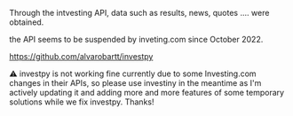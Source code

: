 Through the intvesting API, data such as results, news, quotes .... were obtained.

the API seems to be suspended by inveting.com since October 2022. 

https://github.com/alvarobartt/investpy

⚠️ investpy is not working fine currently due to some Investing.com changes in their APIs, so please use investiny in the meantime as I'm actively updating it and adding more and more features of some temporary solutions while we fix investpy. Thanks!
